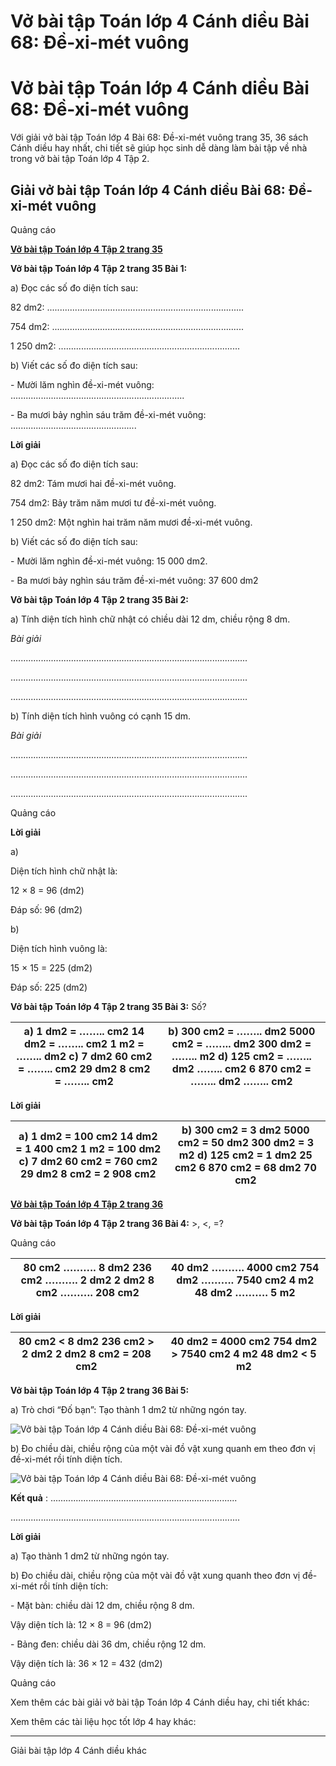# Vở bài tập Toán lớp 4 Cánh diều Bài 68: Đề-xi-mét vuông

# Vở bài tập Toán lớp 4 Cánh diều Bài 68: Đề-xi-mét vuông

Với giải vở bài tập Toán lớp 4 Bài 68: Đề-xi-mét vuông trang 35, 36 sách Cánh diều hay nhất, chi tiết sẽ giúp học sinh dễ dàng làm bài tập về nhà trong vở bài tập Toán lớp 4 Tập 2.

## Giải vở bài tập Toán lớp 4 Cánh diều Bài 68: Đề-xi-mét vuông

Quảng cáo

[**Vở bài tập Toán lớp 4 Tập 2 trang 35**](https://vietjack.com/vbt-toan-4-cd/vbt-toan-lop-4-tap-2-trang-35-canh-dieu.jsp)

**Vở bài tập Toán lớp 4 Tập 2 trang 35 Bài 1:**

a) Đọc các số đo diện tích sau: 

82 dm2: ..............................................................................

754 dm2: ............................................................................

1 250 dm2: ........................................................................

b) Viết các số đo diện tích sau:

\- Mười lăm nghìn đề-xi-mét vuông: .....................................................................

\- Ba mươi bảy nghìn sáu trăm đề-xi-mét vuông: ..................................................

**Lời giải**

a) Đọc các số đo diện tích sau: 

82 dm2: Tám mươi hai đề-xi-mét vuông.

754 dm2: Bảy trăm năm mươi tư đề-xi-mét vuông.

1 250 dm2: Một nghìn hai trăm năm mươi đề-xi-mét vuông.

b) Viết các số đo diện tích sau:

\- Mười lăm nghìn đề-xi-mét vuông: 15 000 dm2.

\- Ba mươi bảy nghìn sáu trăm đề-xi-mét vuông: 37 600 dm2

**Vở bài tập Toán lớp 4 Tập 2 trang 35 Bài 2:**

a) Tính diện tích hình chữ nhật có chiều dài 12 dm, chiều rộng 8 dm.

_Bài giải_

..............................................................................................

..............................................................................................

..............................................................................................

b) Tính diện tích hình vuông có cạnh 15 dm.

_Bài giải_

..............................................................................................

..............................................................................................

..............................................................................................

Quảng cáo

**Lời giải**

a)

Diện tích hình chữ nhật là:

12 × 8 = 96 (dm2)

Đáp số: 96 (dm2)

b)

Diện tích hình vuông là:

15 × 15 = 225 (dm2)

Đáp số: 225 (dm2)

**Vở bài tập Toán lớp 4 Tập 2 trang 35 Bài 3:** Số?

a)  1 dm2 = …….. cm2 14 dm2 = …….. cm2 1 m2 = …….. dm2 c)  7 dm2 60 cm2 = …….. cm2 29 dm2 8 cm2 = …….. cm2 |  b)  300 cm2 = …….. dm2 5000 cm2 = …….. dm2 300 dm2 = …….. m2 d)  125 cm2 = …….. dm2 …….. cm2 6 870 cm2 = …….. dm2 …….. cm2  
---|---  
  
**Lời giải**

a)  1 dm2 = 100 cm2 14 dm2 = 1 400 cm2 1 m2 = 100 dm2 c)  7 dm2 60 cm2 = 760 cm2 29 dm2 8 cm2 = 2 908 cm2 |  b)  300 cm2 = 3 dm2 5000 cm2 = 50 dm2 300 dm2 = 3 m2 d)  125 cm2 = 1 dm2 25 cm2 6 870 cm2 = 68 dm2 70 cm2  
---|---  
  
[**Vở bài tập Toán lớp 4 Tập 2 trang 36**](https://vietjack.com/vbt-toan-4-cd/vbt-toan-lop-4-tap-2-trang-36-canh-dieu.jsp)

**Vở bài tập Toán lớp 4 Tập 2 trang 36 Bài 4:** >, <, =?

Quảng cáo

80 cm2 ………. 8 dm2 236 cm2 ………. 2 dm2 2 dm2 8 cm2 ………. 208 cm2 |  40 dm2 ………. 4000 cm2 754 dm2 ………. 7540 cm2 4 m2 48 dm2 ………. 5 m2  
---|---  
  
**Lời giải**

80 cm2 < 8 dm2 236 cm2 > 2 dm2 2 dm2 8 cm2 = 208 cm2 |  40 dm2 = 4000 cm2 754 dm2 > 7540 cm2 4 m2 48 dm2 < 5 m2  
---|---  
  
**Vở bài tập Toán lớp 4 Tập 2 trang 36 Bài 5:**

a) Trò chơi “Đố bạn”: Tạo thành 1 dm2 từ những ngón tay.

![Vở bài tập Toán lớp 4 Cánh diều Bài 68: Đề-xi-mét vuông](https://vietjack.com/vbt-toan-4-cd/images/bai-68-de-xi-met-vuong-203140.PNG)

b) Đo chiều dài, chiều rộng của một vài đồ vật xung quanh em theo đơn vị đề-xi-mét rồi tính diện tích.

![Vở bài tập Toán lớp 4 Cánh diều Bài 68: Đề-xi-mét vuông](https://vietjack.com/vbt-toan-4-cd/images/bai-68-de-xi-met-vuong-203141.PNG)

**Kết quả** : ..........................................................................

...........................................................................................

**Lời giải**

a) Tạo thành 1 dm2 từ những ngón tay.

b) Đo chiều dài, chiều rộng của một vài đồ vật xung quanh theo đơn vị đề-xi-mét rồi tính diện tích:

\- Mặt bàn: chiều dài 12 dm, chiều rộng 8 dm.

Vậy diện tích là: 12 × 8 = 96 (dm2)

\- Bảng đen: chiều dài 36 dm, chiều rộng 12 dm.

Vậy diện tích là: 36 × 12 = 432 (dm2)

Quảng cáo

Xem thêm các bài giải vở bài tập Toán lớp 4 Cánh diều hay, chi tiết khác:

Xem thêm các tài liệu học tốt lớp 4 hay khác:

* * *

Giải bài tập lớp 4 Cánh diều khác
